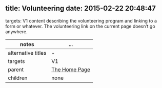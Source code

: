 title: Volunteering
date: 2015-02-22 20:48:47
---

targets: V1
content describing the volunteering program and linking to a form or whatever. The volunteering link on the current page doesn’t go anywhere.

notes | ...
------|-----
alternative titles | -
targets | V1
parent | <a href="../">The Home Page</a>
children | none